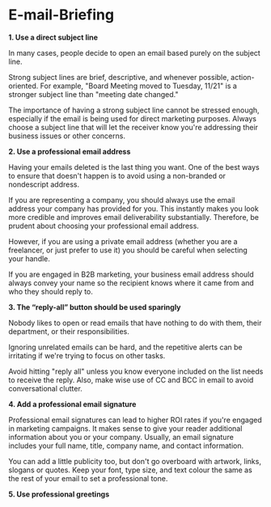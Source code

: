 # **E-mail-Briefing** #

**1. Use a direct subject line**

In many cases, people decide to open an email based purely on the subject line.

Strong subject lines are brief, descriptive, and whenever possible, action-oriented. For example, "Board Meeting moved to Tuesday, 11/21" is a stronger subject line than "meeting date changed."

The importance of having a strong subject line cannot be stressed enough, especially if the email is being used for direct marketing purposes. Always choose a subject line that will let the receiver know you're addressing their business issues or other concerns.

**2. Use a professional email address**

Having your emails deleted is the last thing you want. One of the best ways to ensure that doesn't happen is to avoid using a non-branded or nondescript address.

If you are representing a company, you should always use the email address your company has provided for you. This instantly makes you look more credible and improves email deliverability substantially. Therefore, be prudent about choosing your professional email address.

However, if you are using a private email address (whether you are a freelancer, or just prefer to use it) you should be careful when selecting your handle.

If you are engaged in B2B marketing, your business email address should always convey your name so the recipient knows where it came from and who they should reply to.

**3. The “reply-all” button should be used sparingly**

Nobody likes to open or read emails that have nothing to do with them, their department, or their responsibilities.

Ignoring unrelated emails can be hard, and the repetitive alerts can be irritating if we're trying to focus on other tasks.

Avoid hitting "reply all" unless you know everyone included on the list needs to receive the reply. Also, make wise use of CC and BCC in email to avoid conversational clutter.

**4. Add a professional email signature**

Professional email signatures can lead to higher ROI rates if you're engaged in marketing campaigns. It makes sense to give your reader additional information about you or your company. Usually, an email signature includes your full name, title, company name, and contact information.

You can add a little publicity too, but don't go overboard with artwork, links, slogans or quotes. Keep your font, type size, and text colour the same as the rest of your email to set a professional tone.

****5. Use professional greetings****






